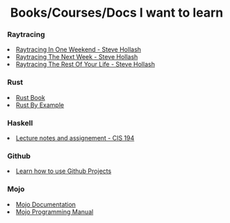 <h1 align="center">Books/Courses/Docs I want to learn</h1>


<h3 align="left">Raytracing</h3>
<li><a href="https://raytracing.github.io/books/RayTracingInOneWeekend.html">Raytracing In One Weekend - Steve Hollash</a></li>
<li><a href="https://raytracing.github.io/books/RayTracingTheNextWeek.html">Raytracing The Next Week - Steve Hollash</a></li>
<li><a href="https://raytracing.github.io/books/RayTracingTheRestOfYourLife.html">Raytracing The Rest Of Your Life - Steve Hollash</a></li>


<h3 align="left">Rust</h3>
<li><a href="https://doc.rust-lang.org/book/index.html">Rust Book</a></li>
<li><a href="https://doc.rust-lang.org/rust-by-example/index.html">Rust By Example</a></li>

<h3 align="left">Haskell</h3>

<li><a href="https://www.cis.upenn.edu/~cis1940/spring13/lectures.html">Lecture notes and assignement - CIS 194</a></li>

<h3 align="left">Github</h3>

<li><a href="https://docs.github.com/en/issues/planning-and-tracking-with-projects">Learn how to use Github Projects</a></li>

<h3 align="left">Mojo</h3>

<li><a href="https://docs.modular.com/mojo/">Mojo Documentation</a></li>
<li><a href="https://docs.modular.com/mojo/programming-manual.html">Mojo Programming Manual</a></li>
